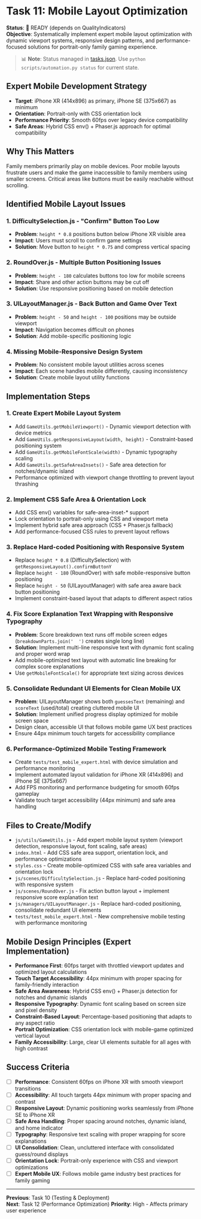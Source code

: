 # Task 11: Mobile Layout Optimization

**Status**: 🚀 READY (depends on QualityIndicators)  
**Objective**: Systematically implement expert mobile layout optimization with dynamic viewport systems, responsive design patterns, and performance-focused solutions for portrait-only family gaming experience.
> 📊 **Note**: Status managed in [tasks.json](../tasks.json). Use `python scripts/automation.py status` for current state.

## Expert Mobile Development Strategy
- **Target**: iPhone XR (414x896) as primary, iPhone SE (375x667) as minimum
- **Orientation**: Portrait-only with CSS orientation lock
- **Performance Priority**: Smooth 60fps over legacy device compatibility
- **Safe Areas**: Hybrid CSS env() + Phaser.js approach for optimal compatibility


## Why This Matters
Family members primarily play on mobile devices. Poor mobile layouts frustrate users and make the game inaccessible to family members using smaller screens. Critical areas like buttons must be easily reachable without scrolling.

## Identified Mobile Layout Issues

### 1. **DifficultySelection.js - "Confirm" Button Too Low**
- **Problem**: `height * 0.8` positions button below iPhone XR visible area
- **Impact**: Users must scroll to confirm game settings
- **Solution**: Move button to `height * 0.75` and compress vertical spacing

### 2. **RoundOver.js - Multiple Button Positioning Issues**
- **Problem**: `height - 180` calculates buttons too low for mobile screens
- **Impact**: Share and other action buttons may be cut off
- **Solution**: Use responsive positioning based on mobile detection

### 3. **UILayoutManager.js - Back Button and Game Over Text**
- **Problem**: `height - 50` and `height - 100` positions may be outside viewport
- **Impact**: Navigation becomes difficult on phones
- **Solution**: Add mobile-specific positioning logic

### 4. **Missing Mobile-Responsive Design System**
- **Problem**: No consistent mobile layout utilities across scenes
- **Impact**: Each scene handles mobile differently, causing inconsistency
- **Solution**: Create mobile layout utility functions

## Implementation Steps

### 1. Create Expert Mobile Layout System
- Add `GameUtils.getMobileViewport()` - Dynamic viewport detection with device metrics
- Add `GameUtils.getResponsiveLayout(width, height)` - Constraint-based positioning system
- Add `GameUtils.getMobileFontScale(width)` - Dynamic typography scaling
- Add `GameUtils.getSafeAreaInsets()` - Safe area detection for notches/dynamic island
- Performance optimized with viewport change throttling to prevent layout thrashing

### 2. Implement CSS Safe Area & Orientation Lock
- Add CSS env() variables for safe-area-inset-* support
- Lock orientation to portrait-only using CSS and viewport meta
- Implement hybrid safe area approach (CSS + Phaser.js fallback)
- Add performance-focused CSS rules to prevent layout reflows

### 3. Replace Hard-coded Positioning with Responsive System
- Replace `height * 0.8` (DifficultySelection) with `getResponsiveLayout().confirmButtonY`
- Replace `height - 180` (RoundOver) with safe mobile-responsive button positioning
- Replace `height - 50` (UILayoutManager) with safe area aware back button positioning
- Implement constraint-based layout that adapts to different aspect ratios

### 4. Fix Score Explanation Text Wrapping with Responsive Typography
- **Problem**: Score breakdown text runs off mobile screen edges (`breakdownParts.join('  ')` creates single long line)
- **Solution**: Implement multi-line responsive text with dynamic font scaling and proper word wrap
- Add mobile-optimized text layout with automatic line breaking for complex score explanations
- Use `getMobileFontScale()` for appropriate text sizing across devices

### 5. Consolidate Redundant UI Elements for Clean Mobile UX
- **Problem**: UILayoutManager shows both `guessesText` (remaining) and `scoreText` (used/total) creating cluttered mobile UI
- **Solution**: Implement unified progress display optimized for mobile screen space
- Design clean, accessible UI that follows mobile game UX best practices
- Ensure 44px minimum touch targets for accessibility compliance

### 6. Performance-Optimized Mobile Testing Framework
- Create `tests/test_mobile_expert.html` with device simulation and performance monitoring
- Implement automated layout validation for iPhone XR (414x896) and iPhone SE (375x667)
- Add FPS monitoring and performance budgeting for smooth 60fps gameplay
- Validate touch target accessibility (44px minimum) and safe area handling

## Files to Create/Modify
- `js/utils/GameUtils.js` - Add expert mobile layout system (viewport detection, responsive layout, font scaling, safe areas)
- `index.html` - Add CSS safe area support, orientation lock, and performance optimizations
- `styles.css` - Create mobile-optimized CSS with safe area variables and orientation lock
- `js/scenes/DifficultySelection.js` - Replace hard-coded positioning with responsive system
- `js/scenes/RoundOver.js` - Fix action button layout + implement responsive score explanation text
- `js/managers/UILayoutManager.js` - Replace hard-coded positioning, consolidate redundant UI elements
- `tests/test_mobile_expert.html` - New comprehensive mobile testing with performance monitoring

## Mobile Design Principles (Expert Implementation)
- **Performance First**: 60fps target with throttled viewport updates and optimized layout calculations
- **Touch Target Accessibility**: 44px minimum with proper spacing for family-friendly interaction
- **Safe Area Awareness**: Hybrid CSS env() + Phaser.js detection for notches and dynamic islands
- **Responsive Typography**: Dynamic font scaling based on screen size and pixel density
- **Constraint-Based Layout**: Percentage-based positioning that adapts to any aspect ratio
- **Portrait Optimization**: CSS orientation lock with mobile-game optimized vertical layout
- **Family Accessibility**: Large, clear UI elements suitable for all ages with high contrast

## Success Criteria
- [ ] **Performance**: Consistent 60fps on iPhone XR with smooth viewport transitions
- [ ] **Accessibility**: All touch targets 44px minimum with proper spacing and contrast
- [ ] **Responsive Layout**: Dynamic positioning works seamlessly from iPhone SE to iPhone XR
- [ ] **Safe Area Handling**: Proper spacing around notches, dynamic island, and home indicator
- [ ] **Typography**: Responsive text scaling with proper wrapping for score explanations
- [ ] **UI Consolidation**: Clean, uncluttered interface with consolidated guess/round displays
- [ ] **Orientation Lock**: Portrait-only experience with CSS and viewport optimizations
- [ ] **Expert Mobile UX**: Follows mobile game industry best practices for family gaming

---
**Previous**: Task 10 (Testing & Deployment)  
**Next**: Task 12 (Performance Optimization)
**Priority**: High - Affects primary user experience
